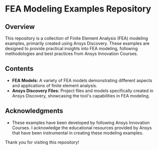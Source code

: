 # FEA Modeling Examples Repository

## Overview
This repository is a collection of Finite Element Analysis (FEA) modeling examples, primarily created using Ansys Discovery. These examples are designed to provide practical insights into FEA modeling, following methodologies and best practices from Ansys Innovation Courses.

## Contents
- **FEA Models:** A variety of FEA models demonstrating different aspects and applications of finite element analysis.
- **Ansys Discovery Files:** Project files and models specifically created in Ansys Discovery, showcasing the tool's capabilities in FEA modeling.


## Acknowledgments
- These examples have been developed by following Ansys Innovation Courses. I acknowledge the educational resources provided by Ansys that have been instrumental in creating these modeling examples.


Thank you for visiting this repository!
